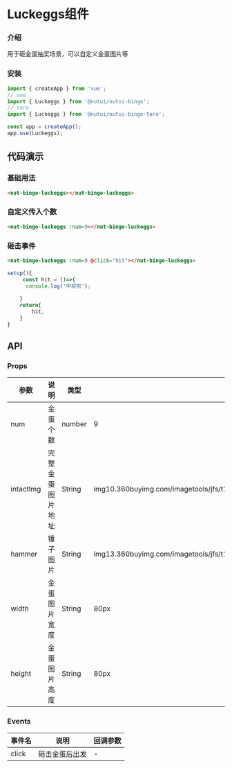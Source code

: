 # Luckeggs组件

### 介绍

用于砸金蛋抽奖场景，可以自定义金蛋图片等
### 安装

``` javascript
import { createApp } from 'vue';
// vue
import { Luckeggs } from '@nutui/nutui-bingo';
// taro
import { Luckeggs } from '@nutui/nutui-bingo-taro';

const app = createApp();
app.use(Luckeggs);

```

## 代码演示

### 基础用法


```html
<nut-bingo-luckeggs></nut-bingo-luckeggs>
```

###  自定义传入个数


```html
<nut-bingo-luckeggs :num=9></nut-bingo-luckeggs>
```

### 砸击事件

```html
<nut-bingo-luckeggs :num=9 @click="hit"></nut-bingo-luckeggs>
```
```javascript
setup(){
     const hit = ()=>{
      console.log('中奖啦');
      
    }
    return{
        hit,
    }
}
```
## API

### Props

| 参数         | 说明                             | 类型   | 默认值           |
|--------------|----------------------------------|--------|------------------|
| num         | 金蛋个数              | number | 9             |
| intactImg        | 完整金蛋图片地址  | String |     img10.360buyimg.com/imagetools/jfs/t1/217651/2/1901/114207/617770f2E74551438/5342f7b949e7bec3.png          |
| hammer         | 锤子图片 | String |    img13.360buyimg.com/imagetools/jfs/t1/95159/30/17834/9845/61444874E0f463263/924741cae55efb85.png           |
| width | 金蛋图片宽度    | String | 80px |
| height         | 金蛋图片高度                      | String |80px              |

### Events

| 事件名 | 说明           | 回调参数     |
|--------|----------------|--------------|
| click  | 砸击金蛋后出发 | - |
